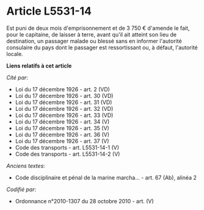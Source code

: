 # Article L5531-14

Est puni de deux mois d'emprisonnement et de 3 750 € d'amende le fait, pour le capitaine, de laisser à terre, avant qu'il ait
atteint son lieu de destination, un passager malade ou blessé sans en informer l'autorité consulaire du pays dont le passager
est ressortissant ou, à défaut, l'autorité locale.

**Liens relatifs à cet article**

_Cité par_:

  - Loi du 17 décembre 1926 - art. 2 (VD)
  - Loi du 17 décembre 1926 - art. 30 (VD)
  - Loi du 17 décembre 1926 - art. 31 (VD)
  - Loi du 17 décembre 1926 - art. 32 (VD)
  - Loi du 17 décembre 1926 - art. 33 (VD)
  - Loi du 17 décembre 1926 - art. 34 (V)
  - Loi du 17 décembre 1926 - art. 35 (V)
  - Loi du 17 décembre 1926 - art. 36 (V)
  - Loi du 17 décembre 1926 - art. 37 (V)
  - Code des transports - art. L5531-14-1 (V)
  - Code des transports - art. L5531-14-2 (V)

_Anciens textes_:

  - Code disciplinaire et pénal de la marine marcha... - art. 67 (Ab), alinéa 2

_Codifié par_:

  - Ordonnance n°2010-1307 du 28 octobre 2010 - art. (V)
